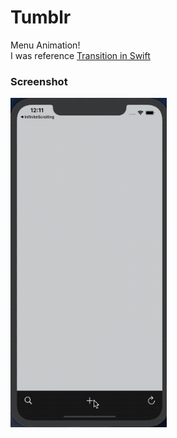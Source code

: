 # Tumblr 
Menu Animation!  
I was reference [Transition in Swift](http://mathewsanders.com/custom-menu-transitions-in-swift/)

### Screenshot
<img src="Tumblr.gif" width= "250" />

